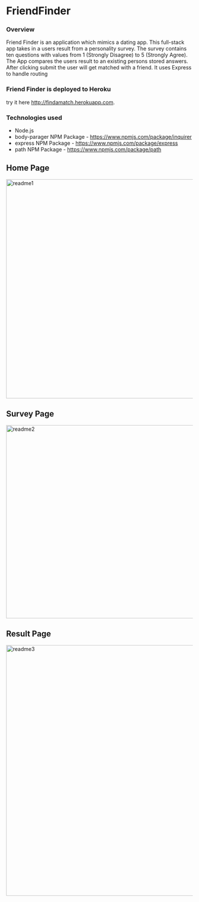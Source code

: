 # FriendFinder

### Overview

Friend Finder is an application which mimics a dating app. This full-stack app takes in a users result from a personality survey. The survey contains ten questions with values from 1 (Strongly Disagree) to 5 (Strongly Agree). The App compares the users result to an existing persons stored answers. After clicking submit the user will get matched with a friend. It uses Express to handle routing

### Friend Finder is deployed to Heroku
try it here http://findamatch.herokuapp.com.

### Technologies used
* Node.js
* body-parager NPM Package - https://www.npmjs.com/package/inquirer
* express NPM Package - https://www.npmjs.com/package/express
* path NPM Package - https://www.npmjs.com/package/path


## Home Page
<img width="591" alt="readme1" src="https://user-images.githubusercontent.com/39322545/46701716-45df9f80-cbe6-11e8-8220-ee9c86bb4ffa.png">

## Survey Page
<img width="521" alt="readme2" src="https://user-images.githubusercontent.com/39322545/46701717-45df9f80-cbe6-11e8-8ee2-380126a21085.png">

## Result Page
<img width="676" alt="readme3" src="https://user-images.githubusercontent.com/39322545/46701719-46783600-cbe6-11e8-98b5-bbad46b3edc2.png">
